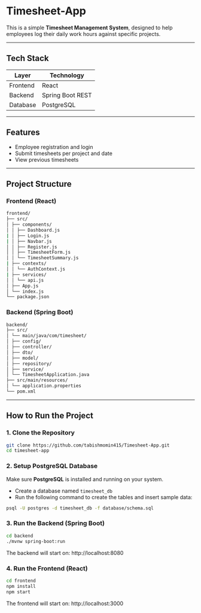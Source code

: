 # Timesheet-App

This is a simple **Timesheet Management System**, designed to help employees log their daily work hours against specific projects.

---

## Tech Stack

| Layer     | Technology       |
|-----------|------------------|
| Frontend  | React            |
| Backend   | Spring Boot REST |
| Database  | PostgreSQL       |

---

## Features

- Employee registration and login  
- Submit timesheets per project and date  
- View previous timesheets  

---

## Project Structure

### Frontend (React)

```bash
frontend/
├── src/
│ ├── components/
│ │ ├── Dashboard.js
| │ ├── Login.js
| │ ├── Navbar.js
│ │ ├── Register.js
│ │ ├── TimesheetForm.js
│ │ └── TimesheetSummary.js
| ├── contexts/
│ │ └── AuthContext.js
| ├── services/
│ │ └── api.js
│ ├── App.js
│ └── index.js
└── package.json
```

### Backend (Spring Boot)
```bash
backend/
├── src/
│ └── main/java/com/timesheet/
│ ├── config/
│ ├── controller/
│ ├── dto/
│ ├── model/
│ ├── repository/
│ ├── service/
│ └── TimesheetApplication.java
├── src/main/resources/
│ └── application.properties
└── pom.xml
```
---

## How to Run the Project

### 1. Clone the Repository
```bash
git clone https://github.com/tabishmomin415/Timesheet-App.git
cd timesheet-app
```

### 2. Setup PostgreSQL Database

Make sure **PostgreSQL** is installed and running on your system.

- Create a database named `timesheet_db`
- Run the following command to create the tables and insert sample data:

```bash
psql -U postgres -d timesheet_db -f database/schema.sql
```

### 3. Run the Backend (Spring Boot)

```bash
cd backend
./mvnw spring-boot:run
```

The backend will start on: http://localhost:8080

### 4. Run the Frontend (React)

```bash
cd frontend
npm install
npm start
```

The frontend will start on: http://localhost:3000 


